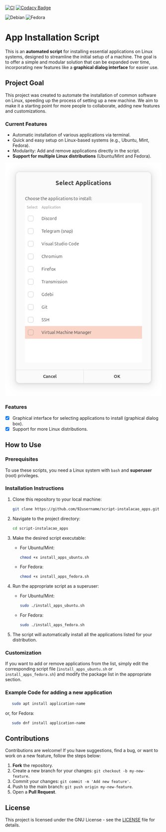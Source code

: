 [![CI](https://github.com/92username/script-instalacao_apps/actions/workflows/blank.yml/badge.svg)](https://github.com/92username/script-instalacao_apps/actions/workflows/blank.yml)
[![Codacy Badge](https://app.codacy.com/project/badge/Grade/1f8de1acb23d4669a372247229de2036)](https://app.codacy.com/gh/92username/script-instalacao_apps/dashboard?utm_source=gh&utm_medium=referral&utm_content=&utm_campaign=Badge_grade)

![Debian](https://img.shields.io/badge/Debian-D70A53?style=for-the-badge&logo=debian&logoColor=white)
![Fedora](https://img.shields.io/badge/Fedora-294172?style=for-the-badge&logo=fedora&logoColor=white)
# App Installation Script

This is an **automated script** for installing essential applications on Linux systems, designed to streamline the initial setup of a machine. The goal is to offer a simple and modular solution that can be expanded over time, incorporating new features like a **graphical dialog interface** for easier use.

## Project Goal

This project was created to automate the installation of common software on Linux, speeding up the process of setting up a new machine. We aim to make it a starting point for more people to collaborate, adding new features and customizations.

### Current Features

- Automatic installation of various applications via terminal.
- Quick and easy setup on Linux-based systems (e.g., Ubuntu, Mint, Fedora).
- Modularity: Add and remove applications directly in the script.
- **Support for multiple Linux distributions** (Ubuntu/Mint and Fedora).

![Screenshot do aplicativo](/screenshot_app.png)

### Features

- [x] Graphical interface for selecting applications to install (graphical dialog box).
- [x] Support for more Linux distributions.

## How to Use

### Prerequisites

To use these scripts, you need a Linux system with `bash` and **superuser** (root) privileges.

### Installation Instructions

1. Clone this repository to your local machine:

   ```bash
   git clone https://github.com/92username/script-instalacao_apps.git
   ```
2. Navigate to the project directory:
   ```bash
   cd script-instalacao_apps
   ```
3. Make the desired script executable:
   - For Ubuntu/Mint:
     ```bash
     chmod +x install_apps_ubuntu.sh
     ```
   - For Fedora:
     ```bash
     chmod +x install_apps_fedora.sh
     ```
4. Run the appropriate script as a superuser:
   - For Ubuntu/Mint:
     ```bash
     sudo ./install_apps_ubuntu.sh
     ```
   - For Fedora:
     ```bash
     sudo ./install_apps_fedora.sh
     ```
5. The script will automatically install all the applications listed for your distribution.

### Customization

If you want to add or remove applications from the list, simply edit the corresponding script file (`install_apps_ubuntu.sh` or `install_apps_fedora.sh`) and modify the package list in the appropriate section.

### Example Code for adding a new application

   ```bash
      sudo apt install application-name
   ```
   or, for Fedora:
   ```bash
      sudo dnf install application-name
   ```

## Contributions

Contributions are welcome! If you have suggestions, find a bug, or want to work on a new feature, follow the steps below:

1. **Fork** the repository.
2. Create a new branch for your changes: `git checkout -b my-new-feature`.
3. Commit your changes: `git commit -m 'Add new feature'`.
4. Push to the main branch: `git push origin my-new-feature`.
5. Open a **Pull Request**.

## License

This project is licensed under the GNU License - see the [LICENSE](LICENSE) file for details.
